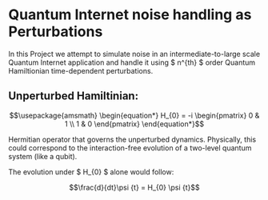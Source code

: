 # Quantum Internet noise handling as Perturbations

In this Project we attempt to simulate noise in an intermediate-to-large scale Quantum Internet application and handle it using $ n^{th} $ order Quantum Hamiltionian time-dependent perturbations.

## Unperturbed Hamiltinian:

```math
\usepackage{amsmath}
\begin{equation*}
H_{0} = -i
\begin{pmatrix}
0 & 1  \\
1 & 0 
\end{pmatrix}
\end{equation*}
```
Hermitian operator that governs the unperturbed dynamics. Physically, this could correspond to the interaction-free evolution of a two-level quantum system (like a qubit).

The evolution under $ H_{0} $​ alone would follow:

```math
\frac{d}{dt}\psi {t} = H_{0} \psi {t}
```
